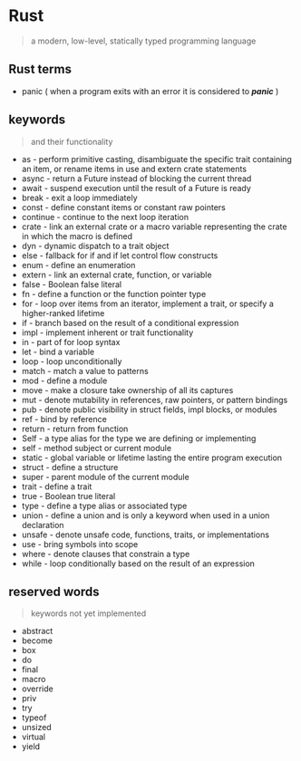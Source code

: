 # Rust

> a modern, low-level, statically typed programming language

## Rust terms

- panic ( when a program exits with an error it is considered to ***panic*** )

## keywords

> and their functionality

- as - perform primitive casting, disambiguate the specific trait containing an item, or rename items in use and extern crate statements
- async - return a Future instead of blocking the current thread
- await - suspend execution until the result of a Future is ready
- break - exit a loop immediately
- const - define constant items or constant raw pointers
- continue - continue to the next loop iteration
- crate - link an external crate or a macro variable representing the crate in which the macro is defined
- dyn - dynamic dispatch to a trait object
- else - fallback for if and if let control flow constructs
- enum - define an enumeration
- extern - link an external crate, function, or variable
- false - Boolean false literal
- fn - define a function or the function pointer type
- for - loop over items from an iterator, implement a trait, or specify a higher-ranked lifetime
- if - branch based on the result of a conditional expression
- impl - implement inherent or trait functionality
- in - part of for loop syntax
- let - bind a variable
- loop - loop unconditionally
- match - match a value to patterns
- mod - define a module
- move - make a closure take ownership of all its captures
- mut - denote mutability in references, raw pointers, or pattern bindings
- pub - denote public visibility in struct fields, impl blocks, or modules
- ref - bind by reference
- return - return from function
- Self - a type alias for the type we are defining or implementing
- self - method subject or current module
- static - global variable or lifetime lasting the entire program execution
- struct - define a structure
- super - parent module of the current module
- trait - define a trait
- true - Boolean true literal
- type - define a type alias or associated type
- union - define a union and is only a keyword when used in a union declaration
- unsafe - denote unsafe code, functions, traits, or implementations
- use - bring symbols into scope
- where - denote clauses that constrain a type
- while - loop conditionally based on the result of an expression

## reserved words

> keywords not yet implemented

- abstract
- become
- box
- do
- final
- macro
- override
- priv
- try
- typeof
- unsized
- virtual
- yield
